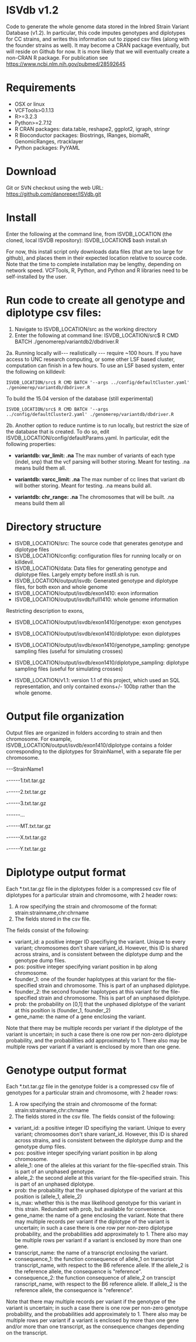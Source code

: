 # ISVdb v1.2
Code to generate the whole genome data stored in the Inbred Strain Variant Database (v1.2). 
In particular, this code imputes genotypes and diplotypes for CC strains, and writes this information out to zipped csv files (along with the founder strains as well). It may become a CRAN package eventually, but will reside on Github for now. It is more likely that we will eventually create a non-CRAN R package. For publication see https://www.ncbi.nlm.nih.gov/pubmed/28592645

# Requirements
* OSX or linux
* VCFTools>0.1.13
* R>=3.2.3
* Python>=2.7.12
* R CRAN packages: data.table, reshape2, ggplot2, igraph, stringr
* R Bioconductor packages: Biostrings, IRanges, biomaRt, GenomicRanges, rtracklayer
* Python packages: PyYAML

# Download
Git or SVN checkout using the web URL: https://github.com/danoreper/ISVdb.git

# Install
Enter the following at the command line, from ISVDB_LOCATION (the cloned, local ISVDB repository):
ISVDB\_LOCATION\$ bash install.sh 

For now, this install script only downloads data files (that are too large for github), and places them in their expected location relative to source code. Note that the time to complete installation may be lengthy, depending on network speed. VCFTools, R, Python, and Python and R libraries need to be self-installed by the user.

# Run code to create all genotype and diplotype csv files:
1. Navigate to ISVDB_LOCATION/src as the working directory
2. Enter the following at command line: 
ISVDB\_LOCATION/src\$ R CMD BATCH ./genomerep/variantdb2/dbdriver.R

2a. Running locally will--- realistically --- require ~100 hours. If you have access to UNC research computing, or some other LSF based cluster, computation can finish in a few hours. To use an LSF based system, enter the following on killdevil:

```ISVDB_LOCATION/src$ R CMD BATCH '--args ../config/defaultCluster.yaml' ./genomerep/variantdb/dbdriver.R```  

To build the 15.04 version of the database (still experimental)

```ISVDB_LOCATION/src$ R CMD BATCH '--args ../config/defaultCluster2.yaml' ./genomerep/variantdb/dbdriver.R```


2b. Another option to reduce runtime is to run locally, but restrict the size of the database that is created. To do so, edit ISVDB\_LOCATION/config/defaultParams.yaml. In particular, edit the following properties:

* **variantdb:  var\_limit: .na** The max number of variants of each type (indel, snp) that the vcf parsing will bother storing. Meant for testing. .na means build them all.
 
* **variantdb: varcc\_limit: .na** The max number of cc lines that variant db will bother storing. Meant for testing. .na means build all.

* **variantdb:  chr\_range: .na** The chromosomes that will be built. .na means build them all


# Directory structure
* ISVDB\_LOCATION/src: The source code that generates genotype and diplotype files
* ISVDB\_LOCATION/config: configuration files for running locally or on killdevil.
* ISVDB\_LOCATION/data: Data files for generating genotype and diplotype files. Largely empty before instll.sh is run.
* ISVDB\_LOCATION/output/isvdb: Generated genotype and diplotype files, for both exon and whole genome
* ISVDB\_LOCATION/output/isvdb/exon1410: exon information
* ISVDB\_LOCATION/output/isvdb/full1410: whole genome information

Restricting description to exons,
* ISVDB\_LOCATION/output/isvdb/exon1410/genotype: exon genotypes
* ISVDB\_LOCATION/output/isvdb/exon1410/diplotype: exon diplotypes
* ISVDB\_LOCATION/output/isvdb/exon1410/genotype\_sampling: genotype sampling files (useful for simulating crosses)
* ISVDB\_LOCATION/output/isvdb/exon1410/diplotype\_sampling: diplotype sampling files (useful for simulating crosses)

* ISVDB\_LOCATION/v1.1: version 1.1 of this project, which used an SQL representation, and only contained exons+/- 100bp rather than the whole genome.

# Output file organization
Output files are organized in folders according to strain and then chromosome. For example, 
ISVDB\_LOCATION/output/isvdb/exon1410/diplotype contains a folder corresponding to the diplotypes for StrainName1, with a separate file per chromosome.

---StrainName1

------1.txt.tar.gz

------2.txt.tar.gz

------3.txt.tar.gz

------...

------MT.txt.tar.gz

------X.txt.tar.gz

------Y.txt.tar.gz

# Diplotype output format
Each *.txt.tar.gz file in the diplotypes folder is a compressed csv file of diplotypes for a particular strain and chromosome, with 2 header rows:
1) A row specifying the strain and chromosome of the format: strain:strainname,chr:chrname 
2) The fields stored in the csv file. 

The fields consist of the following:
* variant_id: a positive integer ID specifiying the variant. Unique to every variant; chromosomes don't share variant_id. However, this ID is shared across strains, and is consistent between the diplotype dump and the genotype dump files.
* pos: positive integer specifying variant position in bp along chromosome.
* founder\_1: one of the founder haplotypes at this variant for the file-specified strain and chromosome. This is part of an unphased diplotype.
* founder\_2: the second founder haplotypes at this variant for the file-specified strain and chromosome. This is part of an unphased diplotype.
* prob: the probability on [0,1] that the unphased diplotype of the variant at this position is (founder\_1, founder\_2) 
* gene_name: the name of a gene enclosing the variant.


Note that there may be multiple records per variant if the diplotype of the variant is uncertain; in such a case there is one row per non-zero diplotype probability, and the probabilities add approximately to 1. There also may be multiple rows per variant if a variant is enclosed by more than one gene.


# Genotype output format
Each *.txt.tar.gz file in the genotype folder is a compressed csv file of genotypes for a particular strain and chromosome, with 2 header rows:
1) A row specifying the strain and chromosome of the format: strain:strainname,chr:chrname 
2) The fields stored in the csv file. 
The fields consist of the following:
* variant_id: a positive integer ID specifiying the variant. Unique to every variant; chromosomes don't share variant_id. However, this ID is shared across strains, and is consistent between the diplotype dump and the genotype dump files.
* pos: positive integer specifying variant position in bp along chromosome.
* allele\_1: one of the alleles at this variant for the file-specified strain. This is part of an unphased genotype.
* allele\_2: the second alelle at this variant for the file-specified strain. This is part of an unphased diplotype.
* prob: the probability that the unphased diplotype of the variant at this position is (allele_1, allele_2) 
* is\_max: whether this is the max likelihood genotype for this variant in this strain. Redundant with prob, but available for convenience.
* gene\_name: the name of a gene enclosing the variant.
Note that there may multiple records per variant if the diplotype of the variant is uncertain; in such a case there is one row per non-zero diplotype probability, and the probabilities add approximately to 1. There also may be multiple rows per variant if a variant is enclosed by more than one gene.
* transcript\_name: the name of a transcript enclosing the variant.
* consequence\_1: the function consequence of allele_1 on transcript transcript_name, with respect to the B6 reference allele. If the allele_2 is the reference allele, the consequence is "reference". 
* consequence\_2: the function consequence of allele_2 on transcipt ranscript_name, with respect to the B6 reference allele. If allele_2 is the reference allele, the consequence is "reference". 

Note that there may multiple records per variant if the genotype of the variant is uncertain; in such a case there is one row per non-zero genotype probability, and the probabilities add approximately to 1. There also may be multiple rows per variant if a variant is enclosed by more than one gene and/or more than one transcript, as the consequence changes depending on the transcript.

